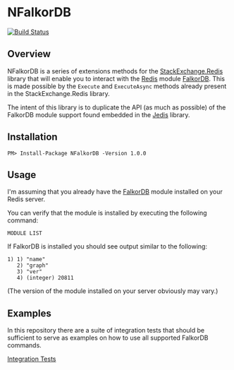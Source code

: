 # NFalkorDB

[![Build Status](https://github.com/falkordb/NFalkorDB/actions/workflows/dotnet.yml/badge.svg)](https://github.com/falkordb/NFalkorDB/actions/workflows/dotnet.yml)

## Overview

NFalkorDB is a series of extensions methods for the [StackExchange.Redis](https://github.com/StackExchange/StackExchange.Redis) library that will enable you to interact with the [Redis](https://redis.io) module [FalkorDB](https://www.falkordb.com). This is made possible by the `Execute` and `ExecuteAsync` methods already present in the StackExchange.Redis library.

The intent of this library is to duplicate the API (as much as possible) of the FalkorDB module support found embedded in the [Jedis](https://github.com/xetorthio/jedis) library.

## Installation

`PM> Install-Package NFalkorDB -Version 1.0.0`

## Usage

I'm assuming that you already have the [FalkorDB](https://docs.falkordb.com/) module installed on your Redis server.

You can verify that the module is installed by executing the following command:

`MODULE LIST`

If FalkorDB is installed you should see output similar to the following:

```
1) 1) "name"
   2) "graph"
   3) "ver"
   4) (integer) 20811
```

(The version of the module installed on your server obviously may vary.)

## Examples

In this repository there are a suite of integration tests that should be sufficient to serve as examples on how to use all supported FalkorDB commands.

[Integration Tests](https://github.com/falkordb/NFalkorDB/blob/master/NFalkorDB.Tests/FalkorDBAPITest.cs)
